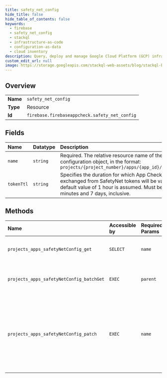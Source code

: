```yaml
---
title: safety_net_config
hide_title: false
hide_table_of_contents: false
keywords:
  - firebase
  - safety_net_config
  - stackql
  - infrastructure-as-code
  - configuration-as-data
  - cloud inventory
description: Query, deploy and manage Google Cloud Platform (GCP) infrastructure and resources using SQL
custom_edit_url: null
image: https://storage.googleapis.com/stackql-web-assets/blog/stackql-blog-post-featured-image.png
---
```

  
    

## Overview
<table><tbody>
<tr><td><b>Name</b></td><td><code>safety_net_config</code></td></tr>
<tr><td><b>Type</b></td><td>Resource</td></tr>
<tr><td><b>Id</b></td><td><code>firebase.firebaseappcheck.safety_net_config</code></td></tr>
</tbody></table>

## Fields
| Name | Datatype | Description |
|:-----|:---------|:------------|
| `name` | `string` | Required. The relative resource name of the SafetyNet configuration object, in the format: ``` projects/{project_number}/apps/{app_id}/safetyNetConfig ``` |
| `tokenTtl` | `string` | Specifies the duration for which App Check tokens exchanged from SafetyNet tokens will be valid. If unset, a default value of 1 hour is assumed. Must be between 30 minutes and 7 days, inclusive. |
## Methods
| Name | Accessible by | Required Params | Description |
|:-----|:--------------|:----------------|:------------|
| `projects_apps_safetyNetConfig_get` | `SELECT` | `name` | Gets the SafetyNetConfig for the specified app. |
| `projects_apps_safetyNetConfig_batchGet` | `EXEC` | `parent` | Atomically gets the SafetyNetConfigs for the specified list of apps. |
| `projects_apps_safetyNetConfig_patch` | `EXEC` | `name` | Updates the SafetyNetConfig for the specified app. While this configuration is incomplete or invalid, the app will be unable to exchange SafetyNet tokens for App Check tokens. |
